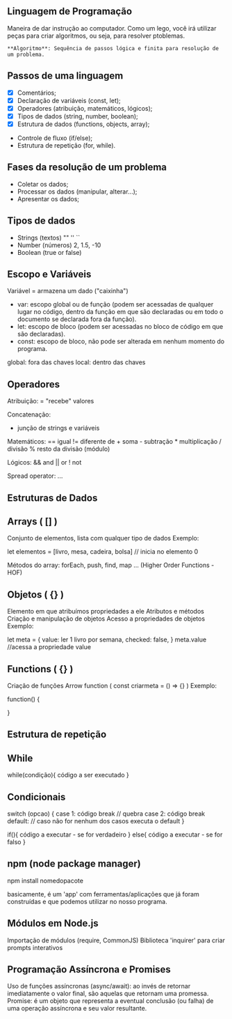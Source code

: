 ## Linguagem de Programação

Maneira de dar instrução ao computador.
Como um lego, você irá utilizar peças para criar algoritmos, ou seja, para resolver ptoblemas.

    **Algoritmo**: Sequência de passos lógica e finita para resolução de um problema.

## Passos de  uma linguagem

- [x] Comentários;
- [x] Declaração de variáveis (const, let);
- [x] Operadores (atribuição, matemáticos, lógicos);
- [x] Tipos de dados (string, number, boolean);
- [x] Estrutura de dados (functions, objects, array);
- Controle de fluxo (if/else);
- Estrutura de repetição (for, while).

## Fases da resolução de um problema

- Coletar os dados;
- Processar os dados (manipular, alterar...);
- Apresentar os dados;

## Tipos de dados

- Strings (textos) "" '' ``
- Number (números) 2, 1.5, -10
- Boolean (true or false)

## Escopo e Variáveis

Variável = armazena um dado ("caixinha")

- var: escopo global ou de função (podem ser acessadas de qualquer lugar no código, dentro da função em que são declaradas ou em todo o documento se declarada fora da função).
- let: escopo de bloco (podem ser acessadas no bloco de código em que são declaradas).
- const: escopo de bloco, não pode ser alterada em nenhum momento do programa.

global: fora das chaves
local: dentro das chaves

## Operadores 

Atribuição:
= "recebe" valores

Concatenação: 
+ junção de strings e variáveis

Matemáticos:
    == igual
    != diferente de
    + soma
    - subtração
    * multiplicação
    / divisão
    % resto da divisão (módulo)

Lógicos:
    && and
    || or
    ! not

Spread operator:
    ... 

## Estruturas de Dados

 ## Arrays ( [] )
 Conjunto de elementos, lista com qualquer tipo de dados
 Exemplo:
 
 let elementos = [livro, mesa, cadeira, bolsa]
  // inicia no elemento 0

  Métodos do array: forEach, push, find, map ... (Higher Order Functions - HOF)

 ## Objetos ( {} )
 Elemento em que atribuímos propriedades a ele
 Atributos e métodos
 Criação e manipulação de objetos
 Acesso a propriedades de objetos
 Exemplo:

 let meta = {
    value: ler 1 livro por semana,
    checked: false,
}
    meta.value
    //acessa a propriedade value

 ## Functions ( {} )
 Criação de funções
 Arrow function ( const criarmeta = () => {} )
 Exemplo:

 function() {

 }

 ## Estrutura de repetição

  ## While
  while(condição){
    código a ser executado
  }

  ## Condicionais
  switch (opcao) {
    case 1:
    código
    break // quebra
    case 2:
    código
    break
    default: // caso não for nenhum dos casos executa o default
  }

  if(){
    código a executar - se for verdadeiro
  } else{
    código a executar - se for falso
  }

## npm (node package manager)
npm install nomedopacote

basicamente, é um 'app' com ferramentas/aplicações que já foram construídas e que podemos utilizar no nosso programa.

## Módulos em Node.js

Importação de módulos (require, CommonJS)
Biblioteca 'inquirer' para criar prompts interativos

## Programação Assíncrona e Promises

Uso de funções assíncronas (async/await): ao invés de retornar imediatamente o valor final, são aquelas que retornam uma promessa.
Promise: é um objeto que representa a eventual conclusão (ou falha) de uma operação assíncrona e seu valor resultante.